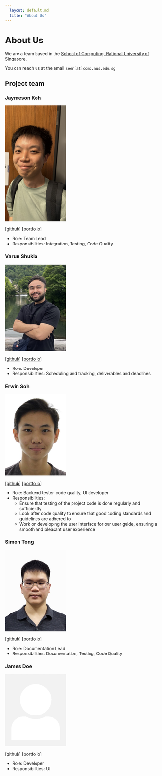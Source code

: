 ```yaml
---
  layout: default.md
  title: "About Us"
---
```


# About Us

We are a team based in the [School of Computing, National University of Singapore](http://www.comp.nus.edu.sg).

You can reach us at the email `seer[at]comp.nus.edu.sg`

## Project team

### Jaymeson Koh

<img src="images/blanklogic.png" width="200px">

[[github](https://github.com/blanklogic)]
[[portfolio](team/jaymeson.md)]

* Role: Team Lead
* Responsibilities: Integration, Testing, Code Quality

### Varun Shukla

<img src="images/shux347.png" width="200px">

[[github](http://github.com/Shux347)]
[[portfolio](team/varun.md)]

* Role: Developer
* Responsibilities: Scheduling and tracking, deliverables and deadlines

### Erwin Soh

<img src="images/meerkatboy.png" width="200px">

[[github](http://github.com/meerkatboy)]
[[portfolio](team/erwin.md)]

* Role: Backend tester, code quality, UI developer
* Responsibilities:
  * Ensure that testing of the project code is done regularly and sufficiently
  * Look after code quality to ensure that good coding standards and guidelines are adhered to
  * Work on developing the user interface for our user guide, ensuring a smooth and pleasant user experience

### Simon Tong

<img src="images/uniqly.png" width="200px">

[[github](http://github.com/uniqly)]
[[portfolio](team/uniqly.md)]

* Role: Documentation Lead
* Responsibilities: Documentation, Testing, Code Quality

### James Doe

<img src="images/johndoe.png" width="200px">

[[github](http://github.com/johndoe)]
[[portfolio](team/erwin)]

* Role: Developer
* Responsibilities: UI
